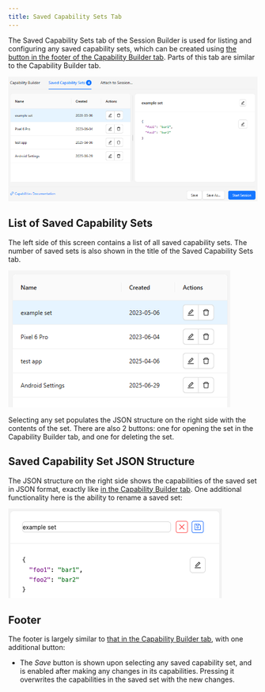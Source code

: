 ```yaml
---
title: Saved Capability Sets Tab
---
```


The Saved Capability Sets tab of the Session Builder is used for listing and configuring any saved
capability sets, which can be created using [the button in the footer of the Capability Builder tab](./capability-builder.md#footer).
Parts of this tab are similar to the Capability Builder tab.

![Saved Capability Sets](assets/images/saved-capability-sets/saved-caps-sets.png)

## List of Saved Capability Sets

The left side of this screen contains a list of all saved capability sets. The number of saved sets
is also shown in the title of the Saved Capability Sets tab.

![Saved Caps Set List](assets/images/saved-capability-sets/saved-caps-set-list.png)

Selecting any set populates the JSON structure on the right side with the contents of the set. There
are also 2 buttons: one for opening the set in the Capability Builder tab, and one for deleting the set.

## Saved Capability Set JSON Structure

The JSON structure on the right side shows the capabilities of the saved set in JSON format, exactly
like [in the Capability Builder tab](./capability-builder.md#capability-json-structure). One
additional functionality here is the ability to rename a saved set:

![Saved Caps Name Editor](assets/images/saved-capability-sets/saved-caps-name-editor.png)

## Footer

The footer is largely similar to [that in the Capability Builder tab](./capability-builder.md#footer),
with one additional button:

- The _Save_ button is shown upon selecting any saved capability set, and is enabled after making
  any changes in its capabilities. Pressing it overwrites the capabilities in the saved set with the
  new changes.
